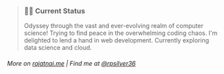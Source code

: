 <blockquote >
  <h3>  🧑‍💻  Current Status</h3>
  <p>Odyssey through the vast and ever-evolving realm of computer science! Trying to find peace in the overwhelming coding chaos. I'm delighted to lend a hand in web development. Currently exploring data science and cloud.</p>
</blockquote>
<h6>More on <a href="https://rajatnai.me/">rajatnai.me</a> | Find me at <a href="https://twitter.com/rpsilver36">@rpsilver36</a></h6>

